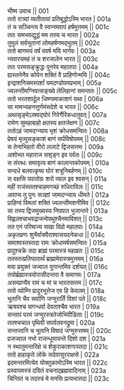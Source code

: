 भीष्म उवाच ||	001    
ततो रात्र्यां व्यतीतायां प्रतिबुद्धोऽस्मि भारत |	001a  
तं च सञ्चिन्त्य वै स्वप्नमवापं हर्षमुत्तमम् ||	001c  
ततः समभवद्युद्धं मम तस्य च भारत |	002a  
तुमुलं सर्वभूतानां लोमहर्षणमद्भुतम् ||	002c  
ततो बाणमयं वर्षं ववर्ष मयि भार्गवः |	003a  
न्यवारयमहं तं च शरजालेन भारत ||	003c  
ततः परमसङ्क्रुद्धः पुनरेव महातपाः |	004a  
ह्यस्तनेनैव कोपेन शक्तिं वै प्राहिणोन्मयि ||	004c  
इन्द्राशनिसमस्पर्शां यमदण्डोपमप्रभाम् |	005a  
ज्वलन्तीमग्निवत्सङ्ख्ये लेलिहानां समन्ततः ||	005c  
ततो भरतशार्दूल धिष्ण्यमाकाशगं यथा |	006a  
सा मामभ्यहनत्तूर्णमंसदेशे च भारत ||	006c  
अथासृङ्मेऽस्रवद्घोरं गिरेर्गैरिकधातुवत् |	007a  
रामेण सुमहाबाहो क्षतस्य क्षतजेक्षण ||	007c  
ततोऽहं जामदग्न्याय भृशं क्रोधसमन्वितः |	008a  
प्रेषयं मृत्युसङ्काशं बाणं सर्पविषोपमम् ||	008c  
स तेनाभिहतो वीरो ललाटे द्विजसत्तमः |	009a  
अशोभत महाराज सशृङ्ग इव पर्वतः ||	009c  
स संरब्धः समावृत्य बाणं कालान्तकोपमम् |	010a  
सन्दधे बलवत्कृष्य घोरं शत्रुनिबर्हणम् ||	010c  
स वक्षसि पपातोग्रः शरो व्याल इव श्वसन् |	011a  
महीं राजंस्ततश्चाहमगच्छं रुधिराविलः ||	011c  
अवाप्य तु पुनः सञ्ज्ञां जामदग्न्याय धीमते |	012a  
प्राहिण्वं विमलां शक्तिं ज्वलन्तीमशनीमिव ||	012c  
सा तस्य द्विजमुख्यस्य निपपात भुजान्तरे |	013a  
विह्वलश्चाभवद्राजन्वेपथुश्चैनमाविशत् ||	013c  
तत एनं परिष्वज्य सखा विप्रो महातपाः |	014a  
अकृतव्रणः शुभैर्वाक्यैराश्वासयदनेकधा ||	014c  
समाश्वस्तस्तदा रामः क्रोधामर्षसमन्वितः |	015a  
प्रादुश्चक्रे तदा ब्राह्मं परमास्त्रं महाव्रतः ||	015c  
ततस्तत्प्रतिघातार्थं ब्राह्ममेवास्त्रमुत्तमम् |	016a  
मया प्रयुक्तं जज्वाल युगान्तमिव दर्शयत् ||	016c  
तयोर्ब्रह्मास्त्रयोरासीदन्तरा वै समागमः |	017a  
असम्प्राप्यैव रामं च मां च भारतसत्तम ||	017c  
ततो व्योम्नि प्रादुरभूत्तेज एव हि केवलम् |	018a  
भूतानि चैव सर्वाणि जग्मुरार्तिं विशां पते ||	018c  
ऋषयश्च सगन्धर्वा देवताश्चैव भारत |	019a  
सन्तापं परमं जग्मुरस्त्रतेजोभिपीडिताः ||	019c  
ततश्चचाल पृथिवी सपर्वतवनद्रुमा |	020a  
सन्तप्तानि च भूतानि विषादं जग्मुरुत्तमम् ||	020c  
प्रजज्वाल नभो राजन्धूमायन्ते दिशो दश |	021a  
न स्थातुमन्तरिक्षे च शेकुराकाशगास्तदा ||	021c  
ततो हाहाकृते लोके सदेवासुरराक्षसे |	022a  
इदमन्तरमित्येव योक्तुकामोऽस्मि भारत ||	022c  
प्रस्वापमस्त्रं दयितं वचनाद्ब्रह्मवादिनाम् |	023a  
चिन्तितं च तदस्त्रं मे मनसि प्रत्यभात्तदा ||	023c  

